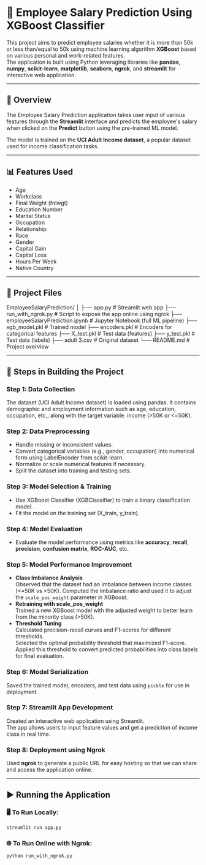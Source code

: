 # 💼 Employee Salary Prediction Using XGBoost Classifier

This project aims to predict employee salaries whether it is more than 50k or less than/equal to 50k using machine learning algorithm **XGBoost** based on various personal and work-related features.  
The application is built using Python leveraging libraries like **pandas**, **numpy**, **scikit-learn**, **matplotlib**, **seaborn**, **ngrok**, and **streamlit** for interactive web application.

---

## 📌 Overview

The Employee Salary Prediction application takes user input of various features through the **Streamlit** interface and predicts the employee's salary when clicked on the **Predict** button using the pre-trained ML model.

The model is trained on the **UCI Adult Income dataset**, a popular dataset used for income classification tasks.

---

## 📊 Features Used

- Age  
- Workclass  
- Final Weight (fnlwgt)  
- Education Number  
- Marital Status  
- Occupation  
- Relationship  
- Race  
- Gender  
- Capital Gain  
- Capital Loss  
- Hours Per Week  
- Native Country  

---

## 📁 Project Files

EmployeeSalaryPrediction/
│
├── app.py # Streamlit web app
├── run_with_ngrok.py # Script to expose the app online using ngrok
├── employeeSalaryPrediction.ipynb # Jupyter Notebook (full ML pipeline)
├── xgb_model.pkl # Trained model
├── encoders.pkl # Encoders for categorical features
├── X_test.pkl # Test data (features)
├── y_test.pkl # Test data (labels)
├── adult 3.csv # Original dataset
└── README.md # Project overview


---

## 🔧 Steps in Building the Project

### Step 1: Data Collection  
The dataset (UCI Adult Income dataset) is loaded using pandas. It contains demographic and employment information such as age, education, occupation, etc., along with the target variable: income (>50K or <=50K).

### Step 2: Data Preprocessing  
- Handle missing or inconsistent values.  
- Convert categorical variables (e.g., gender, occupation) into numerical form using LabelEncoder from scikit-learn.  
- Normalize or scale numerical features if necessary.  
- Split the dataset into training and testing sets.

### Step 3: Model Selection & Training  
- Use XGBoost Classifier (XGBClassifier) to train a binary classification model.  
- Fit the model on the training set (X_train, y_train).

### Step 4: Model Evaluation  
- Evaluate the model performance using metrics like **accuracy**, **recall**, **precision**, **confusion matrix**, **ROC-AUC**, etc.

### Step 5: Model Performance Improvement  
- **Class Imbalance Analysis**  
  Observed that the dataset had an imbalance between income classes (<=50K vs >50K). Computed the imbalance ratio and used it to adjust the `scale_pos_weight` parameter in XGBoost.  
- **Retraining with scale_pos_weight**  
  Trained a new XGBoost model with the adjusted weight to better learn from the minority class (>50K).  
- **Threshold Tuning**  
  Calculated precision-recall curves and F1-scores for different thresholds.  
  Selected the optimal probability threshold that maximized F1-score.  
  Applied this threshold to convert predicted probabilities into class labels for final evaluation.

### Step 6: Model Serialization  
Saved the trained model, encoders, and test data using `pickle` for use in deployment.

### Step 7: Streamlit App Development  
Created an interactive web application using Streamlit.  
The app allows users to input feature values and get a prediction of income class in real time.

### Step 8: Deployment using Ngrok  
Used **ngrok** to generate a public URL for easy hosting so that we can share and access the application online.

---

## ▶️ Running the Application

### 🖥️ To Run Locally:
```bash
streamlit run app.py
```
### 🌐 To Run Online with Ngrok:
```bash
python run_with_ngrok.py
```
